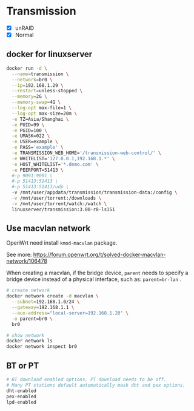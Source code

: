 # Transmission

- [x] unRAID
- [x] Normal

## docker for linuxserver

```sh
docker run -d \
  --name=transmission \
  --network=br0 \
  --ip=192.168.1.29 \
  --restart=unless-stopped \
  --memory=2G \
  --memory-swap=4G \
  --log-opt max-file=1 \
  --log-opt max-size=20m \
  -e TZ=Asia/Shanghai \
  -e PUID=99 \
  -e PGID=100 \
  -e UMASK=022 \
  -e USER=example \
  -e PASS='example' \
  -e TRANSMISSION_WEB_HOME='/transmission-web-control/' \
  -e WHITELIST='127.0.0.1,192.168.1.*' \
  -e HOST_WHITELIST='*.demo.com' \
  -e PEERPORT=51413 \
  #-p 9091:9091 \
  #-p 51413:51413 \
  #-p 51413:51413/udp \
  -v /mnt/user/appdata/transmission/transmission-data:/config \
  -v /mnt/user/torrent:/downloads \
  -v /mnt/user/torrent/watch:/watch \
  linuxserver/transmission:3.00-r8-ls151
```

## Use macvlan network

OpenWrt need install `kmod-macvlan` package.

See more: <https://forum.openwrt.org/t/solved-docker-macvlan-network/106478>

When creating a macvlan, if the bridge device, `parent` needs to specify a bridge device instead of a physical interface, such as: `parent=br-lan` .

```sh
# create network
docker network create -d macvlan \
  --subnet=192.168.1.0/24 \
  --gateway=192.168.1.1 \
  --aux-address="local-server=192.168.1.20" \
  -o parent=br0 \
  br0

# show network
docker network ls
docker network inspect br0
```

## BT or PT

```sh
# BT download enabled options, PT download needs to be off.
# Many PT stations default automatically mask dht and pex options.
dht-enabled
pex-enabled
lpd-enabled
```
